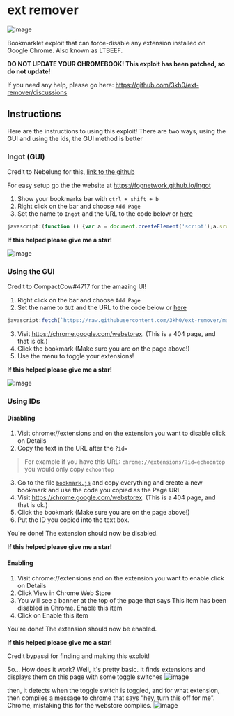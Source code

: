 # ext remover

![image](https://user-images.githubusercontent.com/58097612/191354621-bf7ff072-b9d7-46b5-994a-4d2adbf0e4f3.png)

Bookmarklet exploit that can force-disable any extension installed on Google Chrome. Also known as LTBEEF.

**DO NOT UPDATE YOUR CHROMEBOOK! This exploit has been patched, so do not update!**

If you need any help, please go here: https://github.com/3kh0/ext-remover/discussions

## Instructions

Here are the instructions to using this exploit! There are two ways, using the GUI and using the ids, the GUI method is better

### Ingot (GUI)

Credit to Nebelung for this, [link to the github](https://github.com/FogNetwork/Ingot)

For easy setup go the the website at https://fognetwork.github.io/Ingot

1. Show your bookmarks bar with `ctrl + shift + b`
2. Right click on the bar and choose `Add Page`
3. Set the name to `Ingot` and the URL to the code below or [here](https://github.com/FogNetwork/Ingot/blob/main/bookmarklet.js)

```js
javascript:(function () {var a = document.createElement('script');a.src = 'https://cdn.jsdelivr.net/gh/FogNetwork/Ingot/ingot.min.js';document.body.appendChild(a);}())
```
**If this helped please give me a star!**

![image](https://user-images.githubusercontent.com/58097612/193318485-5267cd59-fb65-45a5-ad28-7f068bbce974.png)

### Using the GUI

Credit to CompactCow#4717 for the amazing UI!

1. Right click on the bar and choose `Add Page`
1. Set the name to `GUI` and the URL to the code below or [here](https://github.com/3kh0/ext-remover/blob/main/gui.js)
```js
javascript:fetch(`https://raw.githubusercontent.com/3kh0/ext-remover/main/exploit.js`).then(data=>{data.text().then(text=>{eval(text)})});
```
3. Visit https://chrome.google.com/webstorex. (This is a 404 page, and that is ok.)
4. Click the bookmark (Make sure you are on the page above!)
5. Use the menu to toggle your extensions!

**If this helped please give me a star!**

![image](https://user-images.githubusercontent.com/58097612/190276894-fc492c5c-b0ce-4943-ae56-603f75634618.png)

### Using IDs

#### Disabling 

1. Visit chrome://extensions and on the extension you want to disable click on Details
2. Copy the text in the URL after the `?id=`
> For example if you have this URL: `chrome://extensions/?id=echoontop` you would only copy `echoontop`
3.  Go to the file [`bookmark.js`](https://github.com/3kh0/ext-remover/blob/main/bookmark.js) and copy everything and create a new bookmark and use the code you copied as the Page URL
4. Visit https://chrome.google.com/webstorex. (This is a 404 page, and that is ok.)
5. Click the bookmark (Make sure you are on the page above!)
6.  Put the ID you copied into the text box.

You're done! The extension should now be disabled.

**If this helped please give me a star!**

#### Enabling

1. Visit chrome://extensions and on the extension you want to enable click on Details
2. Click View in Chrome Web Store
3. You will see a banner at the top of the page that says This item has been disabled in Chrome. Enable this item
4. Click on Enable this item

You're done! The extension should now be enabled.

**If this helped please give me a star!**

Credit bypassi for finding and making this exploit!

So... How does it work?
Well, it's pretty basic. It finds extensions and displays them on this page with some toggle switches
![image](https://yeeteeyt.github.io/exploitbranch.png)

then, it detects when the toggle switch is toggled, and for what extension, then compiles a message to chrome that says "hey, turn this off for me". Chrome, mistaking this for the webstore complies.
![image](https://yeeteeyt.github.io/exploitgrid.png)
